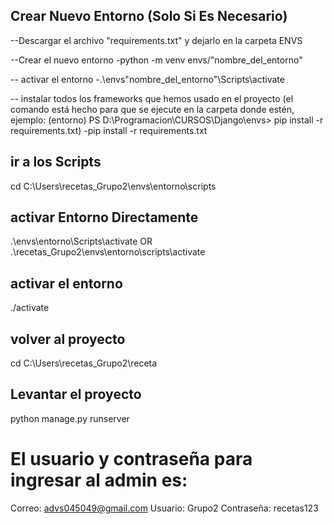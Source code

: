 ## Crear Nuevo Entorno (Solo Si Es Necesario)
--Descargar el archivo "requirements.txt" y dejarlo en la carpeta ENVS

--Crear el nuevo entorno
-python -m venv envs/"nombre_del_entorno"

-- activar el entorno
-.\envs\"nombre_del_entorno"\Scripts\activate

-- instalar todos los frameworks que hemos usado en el proyecto (el comando está hecho para que se ejecute en la carpeta donde estén, 
ejemplo: (entorno) PS D:\Programacion\CURSOS\Django\envs> pip install -r requirements.txt)
-pip install -r requirements.txt

## ir a los Scripts
cd C:\Users\recetas_Grupo2\envs\entorno\scripts

## activar Entorno Directamente
.\envs\entorno\Scripts\activate
OR
.\recetas_Grupo2\envs\entorno\scripts\activate

## activar el entorno
./activate

## volver al proyecto
cd C:\Users\recetas_Grupo2\receta

## Levantar el proyecto
python manage.py runserver

# El usuario y contraseña para ingresar al admin es:
Correo: advs045049@gmail.com
Usuario: Grupo2
Contraseña: recetas123
